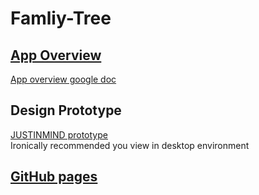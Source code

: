 # Famliy-Tree

## [App Overview](./App-Overview.pdf)

[App overview google doc](https://docs.google.com/document/d/1YoZtlbw-A3m3nJ0dHQaSwPESYHQ7FWfYHzUs6CHGT84/edit?usp=sharing)

## Design Prototype

[JUSTINMIND prototype](https://csc530.github.io/Family-Tree/design-prototype/index.html)\
Ironically recommended you view in desktop environment

## [GitHub pages](https://csc530.github.io/Family-Tree/)
